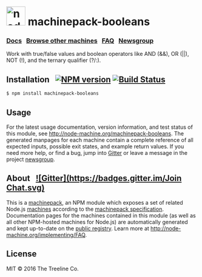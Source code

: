 
<h1>
  <a href="http://node-machine.org" title="Node-Machine public registry"><img alt="node-machine logo" title="Node-Machine Project" src="http://node-machine.org/images/machine-anthropomorph-for-white-bg.png" width="50" /></a>
  machinepack-booleans
</h1>

### [Docs](http://node-machine.org/machinepack-booleans) &nbsp; [Browse other machines](http://node-machine.org/machinepacks) &nbsp;  [FAQ](http://node-machine.org/implementing/FAQ)  &nbsp;  [Newsgroup](https://groups.google.com/forum/?hl=en#!forum/node-machine)

Work with true/false values and boolean operators like AND (&&), OR (||), NOT (!), and the ternary qualifier (?/:).


## Installation &nbsp; [![NPM version](https://badge.fury.io/js/machinepack-booleans.svg)](http://badge.fury.io/js/machinepack-booleans) [![Build Status](https://travis-ci.org/mikermcneil/machinepack-booleans.png?branch=master)](https://travis-ci.org/mikermcneil/machinepack-booleans)

```sh
$ npm install machinepack-booleans
```

## Usage

For the latest usage documentation, version information, and test status of this module, see <a href="http://node-machine.org/machinepack-booleans" title="Work with true/false values and boolean operators like AND (&&), OR (||), NOT (!), and the ternary qualifier (?/:). (for node.js)">http://node-machine.org/machinepack-booleans</a>.  The generated manpages for each machine contain a complete reference of all expected inputs, possible exit states, and example return values.  If you need more help, or find a bug, jump into [Gitter](https://gitter.im/node-machine/general) or leave a message in the project [newsgroup](https://groups.google.com/forum/?hl=en#!forum/node-machine).

## About  &nbsp; [![Gitter](https://badges.gitter.im/Join Chat.svg)](https://gitter.im/node-machine/general?utm_source=badge&utm_medium=badge&utm_campaign=pr-badge&utm_content=badge)

This is a [machinepack](http://node-machine.org/machinepacks), an NPM module which exposes a set of related Node.js [machines](http://node-machine.org/spec/machine) according to the [machinepack specification](http://node-machine.org/spec/machinepack).
Documentation pages for the machines contained in this module (as well as all other NPM-hosted machines for Node.js) are automatically generated and kept up-to-date on the <a href="http://node-machine.org" title="Public machine registry for Node.js">public registry</a>.
Learn more at <a href="http://node-machine.org/implementing/FAQ" title="Machine Project FAQ (for implementors)">http://node-machine.org/implementing/FAQ</a>.

## License

MIT &copy; 2016 The Treeline Co.

